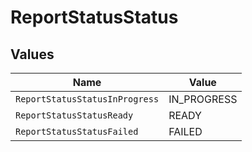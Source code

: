 # ReportStatusStatus


## Values

| Name                           | Value                          |
| ------------------------------ | ------------------------------ |
| `ReportStatusStatusInProgress` | IN_PROGRESS                    |
| `ReportStatusStatusReady`      | READY                          |
| `ReportStatusStatusFailed`     | FAILED                         |